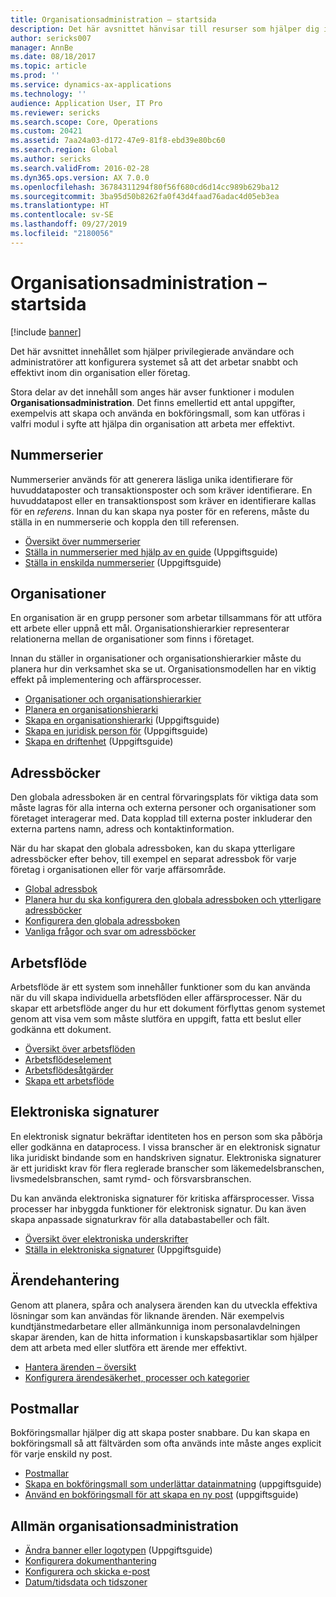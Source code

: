```yaml
---
title: Organisationsadministration – startsida
description: Det här avsnittet hänvisar till resurser som hjälper dig i din organisation.
author: sericks007
manager: AnnBe
ms.date: 08/18/2017
ms.topic: article
ms.prod: ''
ms.service: dynamics-ax-applications
ms.technology: ''
audience: Application User, IT Pro
ms.reviewer: sericks
ms.search.scope: Core, Operations
ms.custom: 20421
ms.assetid: 7aa24a03-d172-47e9-81f8-ebd39e80bc60
ms.search.region: Global
ms.author: sericks
ms.search.validFrom: 2016-02-28
ms.dyn365.ops.version: AX 7.0.0
ms.openlocfilehash: 36784311294f80f56f680cd6d14cc989b629ba12
ms.sourcegitcommit: 3ba95d50b8262fa0f43d4faad76adac4d05eb3ea
ms.translationtype: HT
ms.contentlocale: sv-SE
ms.lasthandoff: 09/27/2019
ms.locfileid: "2180056"
---
```

# <a name="organization-administration-home-page"></a>Organisationsadministration – startsida

[!include [banner](../includes/banner.md)]

Det här avsnittet innehållet som hjälper privilegierade användare och administratörer att konfigurera systemet så att det arbetar snabbt och effektivt inom din organisation eller företag.

Stora delar av det innehåll som anges här avser funktioner i modulen **Organisationsadministration**. Det finns emellertid ett antal uppgifter, exempelvis att skapa och använda en bokföringsmall, som kan utföras i valfri modul i syfte att hjälpa din organisation att arbeta mer effektivt.

## <a name="number-sequences"></a>Nummerserier

Nummerserier används för att generera läsliga unika identifierare för huvuddataposter och transaktionsposter och som kräver identifierare. En huvuddatapost eller en transaktionspost som kräver en identifierare kallas för en *referens*. Innan du kan skapa nya poster för en referens, måste du ställa in en nummerserie och koppla den till referensen.

- [Översikt över nummerserier](number-sequence-overview.md)
- [Ställa in nummerserier med hjälp av en guide](tasks/set-up-number-sequences-wizard.md) (Uppgiftsguide)
- [Ställa in enskilda nummerserier](tasks/set-up-number-sequences-individual-basis.md) (Uppgiftsguide)

## <a name="organizations"></a>Organisationer

En organisation är en grupp personer som arbetar tillsammans för att utföra ett arbete eller uppnå ett mål. Organisationshierarkier representerar relationerna mellan de organisationer som finns i företaget.

Innan du ställer in organisationer och organisationshierarkier måste du planera hur din verksamhet ska se ut. Organisationsmodellen har en viktig effekt på implementering och affärsprocesser.

- [Organisationer och organisationshierarkier](organizations-organizational-hierarchies.md)
- [Planera en organisationshierarki](plan-organizational-hierarchy.md)
- [Skapa en organisationshierarki](tasks/create-organization-hierarchy.md) (Uppgiftsguide)
- [Skapa en juridisk person för](tasks/create-legal-entity.md) (Uppgiftsguide)
- [Skapa en driftenhet](tasks/create-operating-unit.md) (Uppgiftsguide)

## <a name="address-books"></a>Adressböcker

Den globala adressboken är en central förvaringsplats för viktiga data som måste lagras för alla interna och externa personer och organisationer som företaget interagerar med. Data kopplad till externa poster inkluderar den externa partens namn, adress och kontaktinformation.

När du har skapat den globala adressboken, kan du skapa ytterligare adressböcker efter behov, till exempel en separat adressbok för varje företag i organisationen eller för varje affärsområde.

- [Global adressbok](overview-global-address-book.md)
- [Planera hur du ska konfigurera den globala adressboken och ytterligare adressböcker](plan-configuration-global-address-book-additional-address-books.md)
- [Konfigurera den globala adressboken](tasks/configure-global-address-book.md)
- [Vanliga frågor och svar om adressböcker](qa-address-books.md)

## <a name="workflow"></a>Arbetsflöde

Arbetsflöde är ett system som innehåller funktioner som du kan använda när du vill skapa individuella arbetsflöden eller affärsprocesser. När du skapar ett arbetsflöde anger du hur ett dokument förflyttas genom systemet genom att visa vem som måste slutföra en uppgift, fatta ett beslut eller godkänna ett dokument.

- [Översikt över arbetsflöden](overview-workflow-system.md)
- [Arbetsflödeselement](workflow-elements.md)
- [Arbetsflödesåtgärder](workflow-actions.md)
- [Skapa ett arbetsflöde](create-workflow.md)

## <a name="electronic-signatures"></a>Elektroniska signaturer

En elektronisk signatur bekräftar identiteten hos en person som ska påbörja eller godkänna en dataprocess. I vissa branscher är en elektronisk signatur lika juridiskt bindande som en handskriven signatur. Elektroniska signaturer är ett juridiskt krav för flera reglerade branscher som läkemedelsbranschen, livsmedelsbranschen, samt rymd- och försvarsbranschen.

Du kan använda elektroniska signaturer för kritiska affärsprocesser. Vissa processer har inbyggda funktioner för elektronisk signatur. Du kan även skapa anpassade signaturkrav för alla databastabeller och fält.

- [Översikt över elektroniska underskrifter](electronic-signature-overview.md)
- [Ställa in elektroniska signaturer](tasks/set-up-electronic-signatures.md) (Uppgiftsguide)

## <a name="case-management"></a>Ärendehantering

Genom att planera, spåra och analysera ärenden kan du utveckla effektiva lösningar som kan användas för liknande ärenden. När exempelvis kundtjänstmedarbetare eller allmänkunniga inom personalavdelningen skapar ärenden, kan de hitta information i kunskapsbasartiklar som hjälper dem att arbeta med eller slutföra ett ärende mer effektivt.

- [Hantera ärenden – översikt](cases.md)
- [Konfigurera ärendesäkerhet, processer och kategorier](plan-case-management.md)

## <a name="record-templates"></a>Postmallar

Bokföringsmallar hjälper dig att skapa poster snabbare. Du kan skapa en bokföringsmall så att fältvärden som ofta används inte måste anges explicit för varje enskild ny post.

- [Postmallar](record-templates.md)
- [Skapa en bokföringsmall som underlättar datainmatning](../../dev-itpro/data-entities/tasks/create-record-template-facilitate-data-entry.md) (uppgiftsguide)
- [Använd en bokföringsmall för att skapa en ny post](../../dev-itpro/data-entities/tasks/use-record-template-new-record.md) (uppgiftsguide)

## <a name="general-organization-administration"></a>Allmän organisationsadministration

- [Ändra banner eller logotypen](../get-started/tasks/change-banner-or-logo.md) (Uppgiftsguide)
- [Konfigurera dokumenthantering](configure-document-management.md)
- [Konfigurera och skicka e-post](configure-email.md)
- [Datum/tidsdata och tidszoner](date-time-zones.md)
